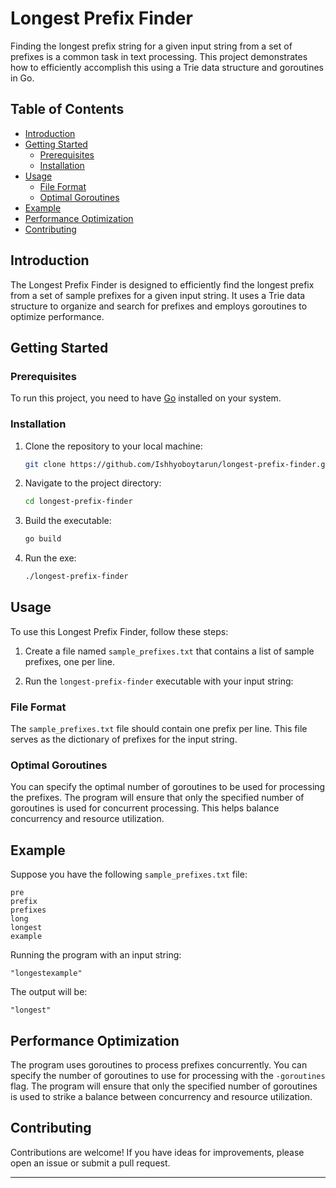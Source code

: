 
# Longest Prefix Finder

Finding the longest prefix string for a given input string from a set of prefixes is a common task in text processing. This project demonstrates how to efficiently accomplish this using a Trie data structure and goroutines in Go.

## Table of Contents

- [Introduction](#introduction)
- [Getting Started](#getting-started)
    - [Prerequisites](#prerequisites)
    - [Installation](#installation)
- [Usage](#usage)
    - [File Format](#file-format)
    - [Optimal Goroutines](#optimal-goroutines)
- [Example](#example)
- [Performance Optimization](#performance-optimization)
- [Contributing](#contributing)

## Introduction

The Longest Prefix Finder is designed to efficiently find the longest prefix from a set of sample prefixes for a given input string. It uses a Trie data structure to organize and search for prefixes and employs goroutines to optimize performance.

## Getting Started

### Prerequisites

To run this project, you need to have [Go](https://golang.org/) installed on your system.

### Installation

1. Clone the repository to your local machine:

   ```bash
   git clone https://github.com/Ishhyoboytarun/longest-prefix-finder.git
   ```

2. Navigate to the project directory:

   ```bash
   cd longest-prefix-finder
   ```

3. Build the executable:

   ```bash
   go build
   ```
4. Run the exe: 

    ```bash
    ./longest-prefix-finder
    ```

## Usage

To use this Longest Prefix Finder, follow these steps:

1. Create a file named `sample_prefixes.txt` that contains a list of sample prefixes, one per line.

2. Run the `longest-prefix-finder` executable with your input string:

### File Format

The `sample_prefixes.txt` file should contain one prefix per line. This file serves as the dictionary of prefixes for the input string.

### Optimal Goroutines

You can specify the optimal number of goroutines to be used for processing the prefixes. The program will ensure that only the specified number of goroutines is used for concurrent processing. This helps balance concurrency and resource utilization.

## Example

Suppose you have the following `sample_prefixes.txt` file:

```
pre
prefix
prefixes
long
longest
example
```

Running the program with an input string:

```
"longestexample"
```

The output will be:

```
"longest"
```

## Performance Optimization

The program uses goroutines to process prefixes concurrently. You can specify the number of goroutines to use for processing with the `-goroutines` flag. The program will ensure that only the specified number of goroutines is used to strike a balance between concurrency and resource utilization.

## Contributing

Contributions are welcome! If you have ideas for improvements, please open an issue or submit a pull request.

---
